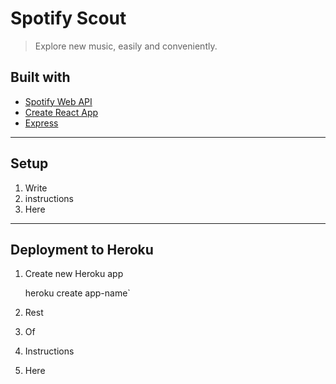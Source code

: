 # Spotify Scout

> Explore new music, easily and conveniently.

## Built with

-   [Spotify Web API](https://developer.spotify.com/documentation/web-api/)
-   [Create React App](https://github.com/facebook/create-react-app)
-   [Express](https://expressjs.com/)

---

## Setup

1. Write
2. instructions
3. Here

---

## Deployment to Heroku

1. Create new Heroku app

    heroku create app-name`

2. Rest
3. Of
4. Instructions
5. Here
